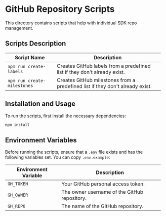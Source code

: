 # GitHub Repository Scripts

This directory contains scripts that help with individual SDK repo management.

## Scripts Description

| Script Name                 | Description                                                                   |
| --------------------------- | ----------------------------------------------------------------------------- |
| `npm run create-labels`     | Creates GitHub labels from a predefined list if they don't already exist.     |
| `npm run create-milestones` | Creates GitHub milestones from a predefined list if they don't already exist. |

## Installation and Usage

To run the scripts, first install the necessary dependencies:

```bash
npm install
```

## Environment Variables

Before running the scripts, ensure that a `.env` file exists and has the following variables set. You can copy `.env.example`:

| Environment Variable | Description                                  |
| -------------------- | -------------------------------------------- |
| `GH_TOKEN`           | Your GitHub personal access token.           |
| `GH_OWNER`           | The owner username of the GitHub repository. |
| `GH_REPO`            | The name of the GitHub repository.           |
